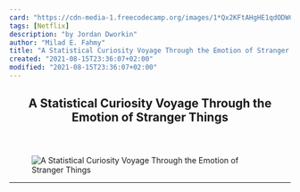 ```yaml
---
card: "https://cdn-media-1.freecodecamp.org/images/1*Qx2KFtAHgHE1qdODWC_1iQ.png"
tags: [Netflix]
description: "by Jordan Dworkin"
author: "Milad E. Fahmy"
title: "A Statistical Curiosity Voyage Through the Emotion of Stranger Things"
created: "2021-08-15T23:36:07+02:00"
modified: "2021-08-15T23:36:07+02:00"
---
```

<div class="site-wrapper">
<main id="site-main" class="site-main outer">
<div class="inner">
<article class="post-full post tag-netflix tag-statistics tag-stranger-things tag-data-science tag-data-visualization ">
<header class="post-full-header">
<h1 class="post-full-title">A Statistical Curiosity Voyage Through the Emotion of Stranger Things</h1>
</header>
<figure class="post-full-image">
<picture>
<source media="(max-width: 700px)" sizes="1px" srcset="data:image/gif;base64,R0lGODlhAQABAIAAAAAAAP///yH5BAEAAAAALAAAAAABAAEAAAIBRAA7 1w">
<source media="(min-width: 701px)" sizes="(max-width: 800px) 400px,
(max-width: 1170px) 700px,
1400px" srcset="https://cdn-media-1.freecodecamp.org/images/1*Qx2KFtAHgHE1qdODWC_1iQ.png 300w,
https://cdn-media-1.freecodecamp.org/images/1*Qx2KFtAHgHE1qdODWC_1iQ.png 600w,
https://cdn-media-1.freecodecamp.org/images/1*Qx2KFtAHgHE1qdODWC_1iQ.png 1000w,
https://cdn-media-1.freecodecamp.org/images/1*Qx2KFtAHgHE1qdODWC_1iQ.png 2000w">
<img onerror="this.style.display='none'" src="https://cdn-media-1.freecodecamp.org/images/1*Qx2KFtAHgHE1qdODWC_1iQ.png" alt="A Statistical Curiosity Voyage Through the Emotion of Stranger Things">
</picture>
</figure>
<section class="post-full-content">
<div class="post-content medium-migrated-article">
</div>
<hr>
</section>
</article>
</div>
</main>
</div>
<!-- Google Tag Manager (noscript) -->
<!-- End Google Tag Manager (noscript) -->

